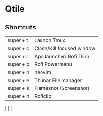 # Qtile
## Shortcuts
|                |                           |
| -------------- | ------------------------- |
| super + t | Launch Tmux           |
| super + c      | Close/Kill focused window |
| super + r      | App launcher/ Rofi Drun   |
| super + p      | Rofi Powermenu            |
| super + n      | neovim   |
| super + e      | Thunar File manager       |
| super + s      | Flameshot (Screenshot)    |
| super + h      | Roficlip                  |
| 
|                           |